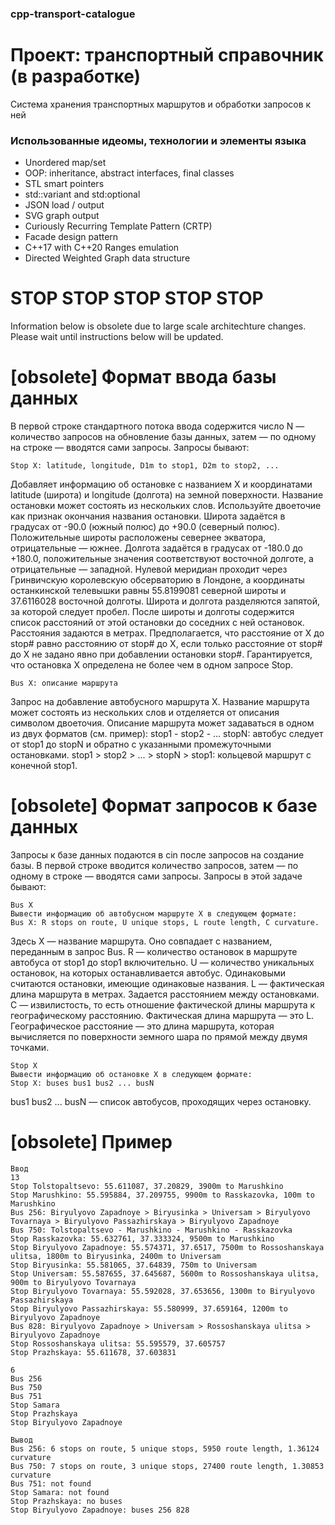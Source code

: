 ### cpp-transport-catalogue
# Проект: транспортный справочник (в разработке)

Система хранения транспортных маршрутов и обработки запросов к ней


### Использованные идеомы, технологии и элементы языка
- Unordered map/set
- OOP: inheritance, abstract interfaces, final classes
- STL smart pointers
- std::variant and std:optional
- JSON load / output
- SVG graph output
- Curiously Recurring Template Pattern (CRTP)
- Facade design pattern
- C++17 with С++20 Ranges emulation
- Directed Weighted Graph data structure

# STOP STOP STOP STOP STOP
Information below is obsolete due to large scale architechture changes. Please wait until instructions below will be updated.

[obsolete] Формат ввода базы данных
========================
В первой строке стандартного потока ввода содержится число N — количество запросов на обновление базы данных, затем — по одному на строке — вводятся сами запросы. Запросы бывают:

```
Stop X: latitude, longitude, D1m to stop1, D2m to stop2, ...
```
Добавляет информацию об остановке с названием X и координатами latitude (широта) и longitude (долгота) на земной поверхности. Название остановки может состоять из нескольких слов. Используйте двоеточие как признак окончания названия остановки. Широта задаётся в градусах от -90.0 (южный полюс) до +90.0 (северный полюс). Положительные широты расположены севернее экватора, отрицательные — южнее. Долгота задаётся в градусах от -180.0 до +180.0, положительные значения соответствуют восточной долготе, а отрицательные — западной. Нулевой меридиан проходит через Гринвичскую королевскую обсерваторию в Лондоне, а координаты останкинской телевышки равны 55.8199081 северной широты и 37.6116028 восточной долготы. Широта и долгота разделяются запятой, за которой следует пробел.
После широты и долготы содержится список расстояний от этой остановки до соседних с ней остановок. Расстояния задаются в метрах. Предполагается, что расстояние от X до stop# равно расстоянию от stop# до X, если только расстояние от stop# до X не задано явно при добавлении остановки stop#.
Гарантируется, что остановка X определена не более чем в одном запросе Stop.
```
Bus X: описание маршрута
```
Запрос на добавление автобусного маршрута X. Название маршрута может состоять из нескольких слов и отделяется от описания символом двоеточия. Описание маршрута может задаваться в одном из двух форматов (см. пример):
stop1 - stop2 - ... stopN: автобус следует от stop1 до stopN и обратно с указанными промежуточными остановками.
stop1 > stop2 > ... > stopN > stop1: кольцевой маршрут с конечной stop1.

[obsolete] Формат запросов к базе данных
=============================
Запросы к базе данных подаются в cin после запросов на создание базы. В первой строке вводится количество запросов, затем — по одному в строке — вводятся сами запросы. Запросы в этой задаче бывают:

```
Bus X
Вывести информацию об автобусном маршруте X в следующем формате:
Bus X: R stops on route, U unique stops, L route length, C curvature.
```
Здесь
X — название маршрута. Оно совпадает с названием, переданным в запрос Bus.
R — количество остановок в маршруте автобуса от stop1 до stop1 включительно.
U — количество уникальных остановок, на которых останавливается автобус. Одинаковыми считаются остановки, имеющие одинаковые названия.
L — фактическая длина маршрута в метрах. Задается расстоянием между остановками.
С — извилистость, то есть отношение фактической длины маршрута к географическому расстоянию. Фактическая длина маршрута — это L. Географическое расстояние — это длина маршрута, которая вычисляется по поверхности земного шара по прямой между двумя точками.

```
Stop X
Вывести информацию об остановке X в следующем формате:
Stop X: buses bus1 bus2 ... busN
```
bus1 bus2 ... busN — список автобусов, проходящих через остановку.

[obsolete] Пример 
======
```
Ввод
13
Stop Tolstopaltsevo: 55.611087, 37.20829, 3900m to Marushkino
Stop Marushkino: 55.595884, 37.209755, 9900m to Rasskazovka, 100m to Marushkino
Bus 256: Biryulyovo Zapadnoye > Biryusinka > Universam > Biryulyovo Tovarnaya > Biryulyovo Passazhirskaya > Biryulyovo Zapadnoye
Bus 750: Tolstopaltsevo - Marushkino - Marushkino - Rasskazovka
Stop Rasskazovka: 55.632761, 37.333324, 9500m to Marushkino
Stop Biryulyovo Zapadnoye: 55.574371, 37.6517, 7500m to Rossoshanskaya ulitsa, 1800m to Biryusinka, 2400m to Universam
Stop Biryusinka: 55.581065, 37.64839, 750m to Universam
Stop Universam: 55.587655, 37.645687, 5600m to Rossoshanskaya ulitsa, 900m to Biryulyovo Tovarnaya
Stop Biryulyovo Tovarnaya: 55.592028, 37.653656, 1300m to Biryulyovo Passazhirskaya
Stop Biryulyovo Passazhirskaya: 55.580999, 37.659164, 1200m to Biryulyovo Zapadnoye
Bus 828: Biryulyovo Zapadnoye > Universam > Rossoshanskaya ulitsa > Biryulyovo Zapadnoye
Stop Rossoshanskaya ulitsa: 55.595579, 37.605757
Stop Prazhskaya: 55.611678, 37.603831

6
Bus 256
Bus 750
Bus 751
Stop Samara
Stop Prazhskaya
Stop Biryulyovo Zapadnoye 
```

```
Вывод
Bus 256: 6 stops on route, 5 unique stops, 5950 route length, 1.36124 curvature
Bus 750: 7 stops on route, 3 unique stops, 27400 route length, 1.30853 curvature
Bus 751: not found
Stop Samara: not found
Stop Prazhskaya: no buses
Stop Biryulyovo Zapadnoye: buses 256 828 
```
